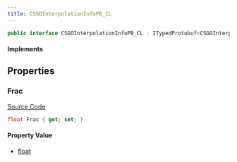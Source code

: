 ```yaml
---
title: CSGOInterpolationInfoPB_CL
---
```


```csharp
public interface CSGOInterpolationInfoPB_CL : ITypedProtobuf<CSGOInterpolationInfoPB_CL>, INativeHandle
```

#### Implements

## Properties

### Frac

[Source Code](https://github.com/swiftly-solution/swiftlys2/blob/main/managed/src/SwiftlyS2.Generated/Protobufs/Interfaces/CSGOInterpolationInfoPB_CL.cs#L13)

```csharp
float Frac { get; set; }
```

#### Property Value

- [float](https://learn.microsoft.com/dotnet/api/system.single)

